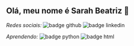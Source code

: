 ## Olá, meu nome é Sarah Beatriz 👋
*Redes sociais:*
<img src="https://img.shields.io/badge/-GITHUB-181717?logo=github&logoColor=white&style=for-the-badge" alt="badge github"/> <img src="https://img.shields.io/badge/linkedin-%230077B5.svg?style=for-the-badge&logo=linkedin&logoColor=white" alt="badge linkedin"/> 

*Aprendendo:*
<img src="https://img.shields.io/badge/-PYTHON-3776AB?logo=python&logoColor=white&style=for-the-badge" alt="badge python"/> <img src="https://img.shields.io/badge/-HTML-E34F26?logo=html5&logoColor=white&style=for-the-badge" alt="badge html"/>


